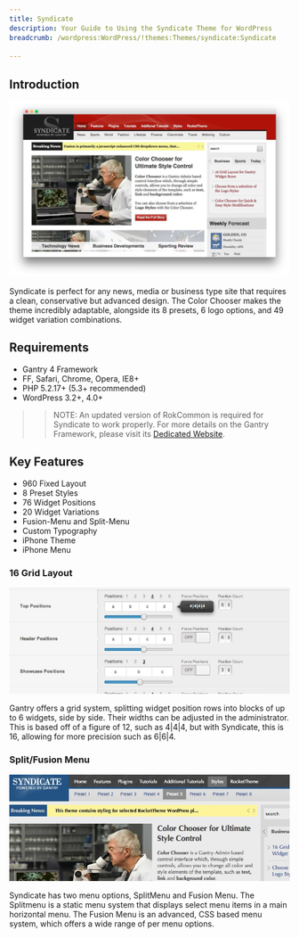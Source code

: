 ```yaml
---
title: Syndicate
description: Your Guide to Using the Syndicate Theme for WordPress
breadcrumb: /wordpress:WordPress/!themes:Themes/syndicate:Syndicate

---
```


Introduction
------------

![](assets/syndicate.jpeg)

Syndicate is perfect for any news, media or business type site that requires a clean, conservative but advanced design. The Color Chooser makes the theme incredibly adaptable, alongside its 8 presets, 6 logo options, and 49 widget variation combinations.

Requirements
------------

* Gantry 4 Framework
* FF, Safari, Chrome, Opera, IE8+
* PHP 5.2.17+ (5.3+ recommended)
* WordPress 3.2+, 4.0+

> > NOTE: An updated version of RokCommon is required for Syndicate to work properly. For more details on the Gantry Framework, please visit its [Dedicated Website](http://www.gantry-framework.org/).

Key Features
------------

* 960 Fixed Layout
* 8 Preset Styles
* 76 Widget Positions
* 20 Widget Variations
* Fusion-Menu and Split-Menu
* Custom Typography
* iPhone Theme
* iPhone Menu

### 16 Grid Layout

![](assets/grid.jpg)

Gantry offers a grid system, splitting widget position rows into blocks of up to 6 widgets, side by side. Their widths can be adjusted in the administrator. This is based off of a figure of 12, such as 4|4|4, but with Syndicate, this is 16, allowing for more precision such as 6|6|4.

### Split/Fusion Menu

![](assets/split.jpg)

Syndicate has two menu options, SplitMenu and Fusion Menu. The Splitmenu is a static menu system that displays select menu items in a main horizontal menu. The Fusion Menu is an advanced, CSS based menu system, which offers a wide range of per menu options.
